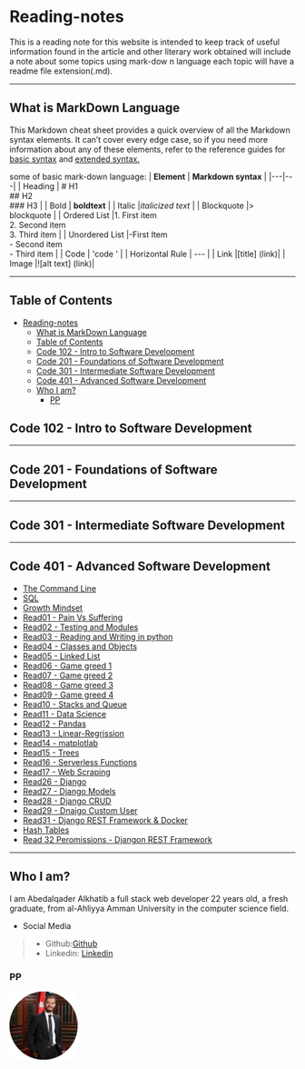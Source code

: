 # Reading-notes

This is a reading note for this website is intended to keep track of useful
information found in the article and other literary work obtained will include a note about some topics using mark-dow
n language
each topic will have a readme file extension(.md).

---

## What is MarkDown Language

This Markdown cheat sheet provides a quick overview of all the
Markdown syntax elements.
It can’t cover every edge case, so if you
need more information about any of these elements, refer to the
reference guides for [basic syntax](https://www.markdownguide.org/basic-syntax) and [extended syntax.](https://www.markdownguide.org/extended-syntax)

some of basic mark-down language:
|  **Element** | **Markdown syntax**   |
|---|---|
| Heading  | # H1 <br/> ## H2 <br/> ### H3   |
|  Bold |   **boldtext** |
|  Italic |*italicized text*   |
|  Blockquote |> blockquote    |
|  Ordered List |1. First item<br/>2. Second item<br/>3. Third item   |
|  Unordered List |-First Item <br/> - Second item <br/> - Third item  |
|  Code | 'code '    |
|  Horizontal Rule | --- |
|  Link |[title] (link)|
|  Image |![alt text] (link)|

---

## Table of Contents

- [Reading-notes](#reading-notes)
  - [What is MarkDown Language](#what-is-markdown-language)
  - [Table of Contents](#table-of-contents)
  - [Code 102 - Intro to Software Development](#code-102---intro-to-software-development)
  - [Code 201 - Foundations of Software Development](#code-201---foundations-of-software-development)
  - [Code 301 - Intermediate Software Development](#code-301---intermediate-software-development)
  - [Code 401 - Advanced Software Development](#code-401---advanced-software-development)
  - [Who I am?](#who-i-am)
    - [PP](#pp)

## Code 102 - Intro to Software Development

---

## Code 201 - Foundations of Software Development

---

## Code 301 - Intermediate Software Development

---

## Code 401 - Advanced Software Development

- [The Command Line](./commandLine/README.md)
- [SQL](./sql/README.md)
- [Growth Mindset](./Growth-Mindset/README.md)
- [Read01 - Pain Vs Suffering](./Read01/README.md)
- [Read02 - Testing and Modules](./Read02/README.md)
- [Read03 - Reading and Writing in python](./Read03/README.md)
- [Read04 - Classes and Objects](./Read04/README.md)
- [Read05 - Linked List](./Read05/README.md)
- [Read06 - Game greed 1](./Read06/README.md)
- [Read07 - Game greed 2](./Read07/README.md)
- [Read08 - Game greed 3](./Read08/README.md)
- [Read09 - Game greed 4](./Read09/README.md)
- [Read10 - Stacks and Queue](./Read10/README.md)
- [Read11 - Data Science](./Read11/README.md)
- [Read12 - Pandas](./Read12/README.md)
- [Read13 - Linear-Regrission](./Read13/README.md)
- [Read14 - matplotlab](./Read14/README.md)
- [Read15 - Trees](./Read15/README.md)
- [Read16 - Serverless Functions](./Read16/README.md)
- [Read17 - Web Scraping](./Read17/README.md)
- [Read26 - Django](./Read26/README.md)
- [Read27 - Django Models](./Read27/README.md)
- [Read28 - Django CRUD](./Read28/README.md)
- [Read29 - Dnajgo Custom User](./Read29/README.md)
- [Read31 - Django REST Framework & Docker](./Read31/README.md)
- [Hash Tables](./HashTable/README.md)
- [Read 32 Peromissions - Djangon REST Framework](./Read32/README.md)

---

## Who I am?

I am Abedalqader Alkhatib a full stack web developer 22 years old, a fresh graduate, from al-Ahliyya Amman University in the computer science field.

- Social Media

> - Github:[Github](https://github.com/alkhatib99)
> - Linkedin: [Linkedin](https://www.linkedin.com/in/abdulqader-alkhatib-850453216/)
>
### PP

<img src="./assets/pp.png" style="width:120px;"/>
